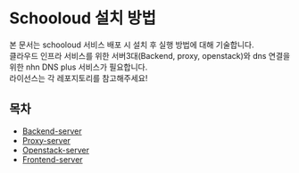 # Schooloud 설치 방법

본 문서는 schooloud 서비스 배포 시 설치 후 실행 방법에 대해 기술합니다.<br>
클라우드 인프라 서비스를 위한 서버3대(Backend, proxy, openstack)와 dns 연결을 위한 nhn DNS plus 서비스가 필요합니다.<br>
라이선스는 각 레포지토리를 참고해주세요!

## 목차

- <a href="profile/INSTALL_BE.md">Backend-server</a>
- <a href="profile/INSTALL_PROXY.md">Proxy-server</a>
- <a href="profile/INSTALL_OPENSTACK.md">Openstack-server</a>
- <a href="profile/INSTALL_FE.md">Frontend-server</a>
